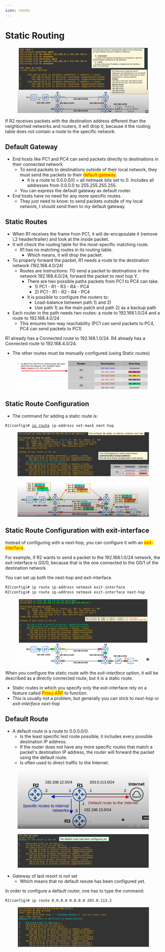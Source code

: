 ```yaml
---
icon: route
---
```


# Static Routing

<figure><img src=".gitbook/assets/image (1) (1) (1) (1) (1).png" alt=""><figcaption></figcaption></figure>

If R2 receives packets with the destination address different than the neighborhed networks and routers, it will drop it, because it the routing table does not contain a route to the specific network.&#x20;

## Default Gateway

* End hosts like PC1 and PC4 can send packets directly to destinations in their connected network
  * To send packets to destinations outside of their local network, they must send the packets to their <mark style="color:red;">default gateway</mark>.
    * It is a route to 0.0.0.0/0 = all netmask bits set to 0. Includes all addresses from 0.0.0.0 to 255.255.255.255.
  * You can express the default gateway as default router.
* End hosts have no need for any more specific routes.
  * They just need to know: to send packets outside of my local network, I should send them to my default gateway.

## Static Routes

* When R1 receives the frame from PC1, it will de-encapsulate it (remove L2 header/trailer) and look at the inside packet.
* It will check the routing table for the most-specific matching route.
  * R1 has no matching routes in its routing table.
    * Which means, it will drop the packet.
* To properly forward the packet, R1 needs a route to the destination network (192.168.4.0/24)
  * Routes are instructions: TO send a packet to destinations in the network 192.168.4.0/24, forward the packet to next hop Y.
    * There are two possible paths packets from PC1 to PC4 can take.
      * 1\) PC1 - R1 - R3 - R4 - PC4
      * 2\) PC1 - R1 - R2 - R4 - PC4
    * It is possible to configure the routers to:
      * Load-balance between path 1) and 2)
      * Use path 1) as the main patch and path 2) as a backup path
* Each router in the path needs two routes: a route to 192.168.1.0/24 and a route to 192.168.4.0/24
  * This ensures two-way reachability (PC1 can send packets to PC4, PC4 can send packets to PC1)

R1 already has a Connected route to 192.168.1.0/24. R4 already has a Connected route to 192.168.4.0/24.

* The other routes must be manually configured (using Static routes)

<figure><img src=".gitbook/assets/image (2) (1) (1) (1) (1).png" alt=""><figcaption></figcaption></figure>

&#x20;

## Static Route Configuration

* The command for adding a static route is:

<pre><code>R1(config)# <a data-footnote-ref href="#user-content-fn-1">ip route</a> ip-address net-mask next-hop
</code></pre>

<figure><img src=".gitbook/assets/image (3) (1) (1) (1) (1).png" alt=""><figcaption></figcaption></figure>

<figure><img src=".gitbook/assets/image (5) (1) (1) (1) (1).png" alt=""><figcaption></figcaption></figure>

## Static Route Configuration with exit-interface

Instead of configuring with a next-hop, you can configure it with an <mark style="color:red;">exit-interface</mark>.

For example, if R2 wants to send a packet to the 192.168.1.0/24 network, the exit-interface is G0/0, because that is the one connected to the G0/1 of the destination network.

You can set up both the next-hop and exit-interface.

```
R2(config)# ip route ip-address netmask exit-interface
R2(config)# ip route ip-address netmask exit-interface next-hop
```

<figure><img src=".gitbook/assets/image (6) (1) (1).png" alt=""><figcaption></figcaption></figure>

When you configure the static route with the _exit-interface_ option, it will be described as a directly connected route, but it is a static route.

* Static routes in which you specify only the exit-interface rely on a feature called <mark style="color:red;">Proxy ARP</mark> to function.
* This is usually not a problem, but generally you can stick to _next-hop_ or _exit-interface next-hop_

## Default Route

* A default route is a route to 0.0.0.0/0.
  * Is the least specific lest route possible; it includes every possible destination IP address.
  * If the router does not have any more specific routes that match a packet's destination IP address, the router will forward the packet using the default route.
  * Is often used to direct traffic to the Internet.

<figure><img src=".gitbook/assets/image (7) (1) (1).png" alt=""><figcaption></figcaption></figure>

<figure><img src=".gitbook/assets/image (8) (1).png" alt=""><figcaption></figcaption></figure>

* Gateway of last resort is not set
  * Which means that no default reoute has been configured yet.

In order to configure a default router, one has to type the command:

```
R1(config)# ip route 0.0.0.0 0.0.0.0 203.0.113.2
```

<figure><img src=".gitbook/assets/image (9).png" alt=""><figcaption></figcaption></figure>



[^1]: 
